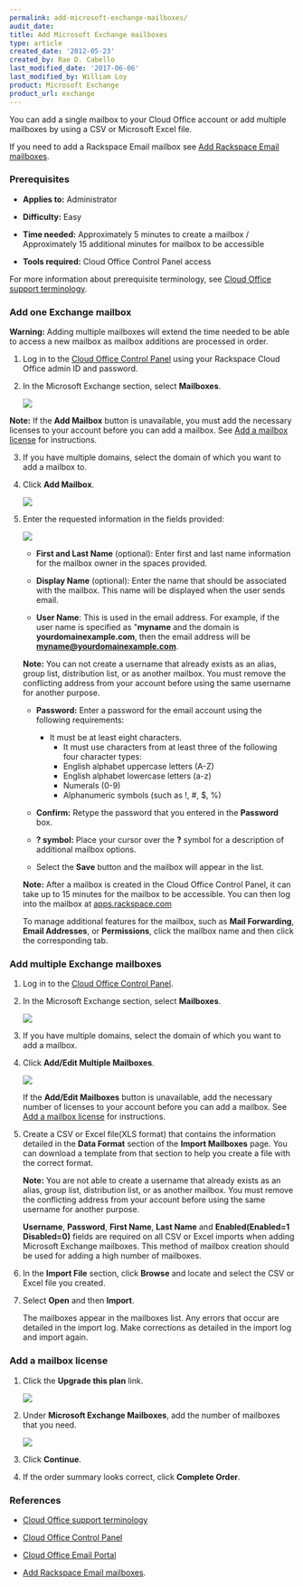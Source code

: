 ```yaml
---
permalink: add-microsoft-exchange-mailboxes/
audit_date:
title: Add Microsoft Exchange mailboxes
type: article
created_date: '2012-05-23'
created_by: Rae D. Cabello
last_modified_date: '2017-06-06'
last_modified_by: William Loy
product: Microsoft Exchange
product_url: exchange
---
```


You can add a single mailbox to your Cloud Office account or add multiple mailboxes by using a CSV or Microsoft Excel file.

If you need to add a Rackspace Email mailbox see [Add Rackspace Email mailboxes](https://support.rackspace.com/how-to/add-rackspace-email-mailboxes/).

### Prerequisites

- **Applies to:** Administrator

- **Difficulty:** Easy

- **Time needed:** Approximately 5 minutes to create a mailbox / Approximately 15 additional minutes for mailbox to be accessible

- **Tools required:** Cloud Office Control Panel access

For more information about prerequisite terminology, see [Cloud Office support terminology](/how-to/cloud-office-support-terminology).

### Add one Exchange mailbox

**Warning:** Adding multiple mailboxes will extend the time needed to be able to access a new mailbox as mailbox additions are processed in order.

1. Log in to the [Cloud Office Control Panel](https://cp.rackspace.com) using your Rackspace Cloud Office admin ID and password.

2. In the Microsoft Exchange section, select **Mailboxes**.

   <img src="{% asset_path exchange/add-microsoft-exchange-mailboxes/add-hex-mailbox-sc1.png %}" />

**Note:** If the **Add Mailbox** button is unavailable, you must add the necessary licenses to your account before you can add a mailbox. See [Add a mailbox license](#add-a-mailbox-license) for instructions.

3. If you have multiple domains, select the domain of which you want to add a mailbox to.

4. Click **Add Mailbox**.

   <img src="{% asset_path exchange/add-microsoft-exchange-mailboxes/add-hex-mailbox-sc2.png %}" />

5. Enter the requested information in the fields provided:

   <img src="{% asset_path exchange/add-microsoft-exchange-mailboxes/add-hex-mailbox-sc3.png %}" />

   * **First and Last Name** (optional): Enter first and last name information for the mailbox owner in the spaces provided.

   * **Display Name** (optional): Enter the name that should be associated with the mailbox. This name will be displayed when the user sends email.

   * **User Name**: This is used in the email address.
     For example, if the user name is specified as "**myname** and the domain is
     **yourdomainexample.com**, then the email address will be **myname@yourdomainexample.com**.

    **Note:** You can not create a username that already exists as an alias, group list, distribution list, or as another mailbox. You must remove the conflicting address from your account before using the same username for another purpose.

   * **Password:** Enter a password for the email account using the following requirements:

      - It must be at least eight characters.
    	- It must use characters from at least three of the following four character types:
    	 - English alphabet uppercase letters (A-Z)
    	 - English alphabet lowercase letters (a-z)
    	 - Numerals (0-9)
    	 - Alphanumeric symbols (such as !, #, $, %)

   * **Confirm:** Retype the password that you entered in the **Password** box.

   * **? symbol:** Place your cursor over the **?** symbol for a description of additional mailbox options.

   * Select the **Save** button and the mailbox will appear in
     the list.

    **Note:** After a mailbox is created in the Cloud Office Control Panel, it can take up to 15 minutes for the mailbox to be accessible. You can then log into the mailbox at [apps.rackspace.com](https://apps.rackspace.com/index.php)

    To manage additional features for the mailbox, such as **Mail Forwarding**, **Email Addresses**, or **Permissions**, click the mailbox name and then click the corresponding tab.

### Add multiple Exchange mailboxes

1. Log in to the [Cloud Office Control Panel](https://cp.rackspace.com).

2. In the Microsoft Exchange section, select **Mailboxes**.

   <img src="{% asset_path exchange/add-microsoft-exchange-mailboxes/add-hex-mailbox-sc1.png %}" />

3. If you have multiple domains, select the domain of which you want to add a mailbox.

4. Click **Add/Edit Multiple Mailboxes**.

    <img src="{% asset_path exchange/add-microsoft-exchange-mailboxes/add-multi-hex-sc1.png %}" />

    If the **Add/Edit Mailboxes** button is unavailable, add the necessary number of licenses to your account before you can add a mailbox. See [Add a mailbox license](#add-a-mailbox-license) for instructions.

5. Create a CSV or Excel file(XLS format) that contains the information detailed in the **Data Format** section of the **Import Mailboxes** page. You can download a template from that section to help you create a file with the correct format.

    **Note:** You are not able to create a username that already exists as an alias, group list, distribution list, or as another mailbox. You must remove the conflicting address from your account before using the same username for another purpose.

    **Username**, **Password**, **First Name**, **Last Name** and **Enabled(Enabled=1 Disabled=0)** fields are required on all CSV or Excel imports when adding Microsoft Exchange mailboxes. This method of mailbox creation should be used for adding a high number of mailboxes.

4. In the **Import File** section, click **Browse** and locate and select
   the CSV or Excel file you created.

5. Select **Open** and then **Import**.

    The mailboxes appear in the mailboxes list. Any errors that occur are detailed in the import log. Make corrections as detailed in the import log and import again.


### Add a mailbox license

1. Click the **Upgrade this plan** link.

   <img src="{% asset_path exchange/add-microsoft-exchange-mailboxes/add-hex-license-sc1.png %}" />

2. Under **Microsoft Exchange Mailboxes**, add the number of mailboxes that you need.

   <img src="{% asset_path exchange/add-microsoft-exchange-mailboxes/add-hex-license-sc2.png %}" />

3. Click **Continue**.

4. If the order summary looks correct, click **Complete Order**.


### References
- [Cloud Office support terminology](/how-to/cloud-office-support-terminology)

- [Cloud Office Control Panel](https://cp.rackspace.com/Login.aspx?ReturnUrl=%2f "Cloud Office Control Panel")

- [Cloud Office Email Portal](https://apps.rackspace.com/index.php)

- [Add Rackspace Email mailboxes](https://support.rackspace.com/how-to/add-rackspace-email-mailboxes/).
